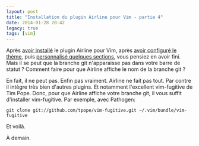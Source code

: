 ```yaml
---
layout: post
title: "Installation du plugin Airline pour Vim - partie 4"
date: 2014-01-28 20:42
legacy: true
tags: [vim]
---
```




Après [avoir installé](/blog/2014/01/25/installation-du-plugin-airline-pour-vim-partie-1/) le plugin Airline pour Vim,
après [avoir configuré le thème](/blog/2014/01/26/installation-du-plugin-airline-pour-vim-partie-2/),
puis [personnalisé quelques sections](/blog/2014/01/27/installation-du-plugin-airline-pour-vim-partie-3/),
vous pensiez en avoir fini. Mais il se peut que la branche git
n'apparaisse pas dans votre barre de statut ?
Comment faire pour que Airline affiche le nom de la branche git ?

<!-- more -->

En fait, il ne peut pas. Enfin pas vraiment. Airline ne fait pas tout.
Par contre il intègre très bien d'autres plugins. Et notamment
l'excellent vim-fugitive de Tim Pope. Donc, pour que Airline affiche
votre branche git, il vous suffit d'installer vim-fugitive. Par
exemple, avec Pathogen:

    git clone git://github.com/tpope/vim-fugitive.git ~/.vim/bundle/vim-fugitive

Et voilà.



À demain.


